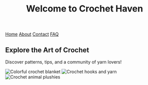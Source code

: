 <!DOCTYPE html>
<html lang="en">
<head>
  <meta charset="UTF-8">
  <title>Crochet Haven</title>
  <link rel="stylesheet" href="style.css">
</head>
<body>
  <header><h1>Welcome to Crochet Haven</h1></header>
  <nav>
    <a href="index.html">Home</a>
    <a href="about.html">About</a>
    <a href="contact.html">Contact</a>
    <a href="faq.html">FAQ</a>
  </nav>
  <main>
    <h2>Explore the Art of Crochet</h2>
    <p>Discover patterns, tips, and a community of yarn lovers!</p>
    <img src="images/crochet1.jpg" alt="Colorful crochet blanket">
    <img src="images/crochet2.jpg" alt="Crochet hooks and yarn">
    <img src="images/crochet3.jpg" alt="Crochet animal plushies">
  </main>
</body>
</html>

